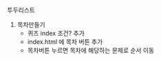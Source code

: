 투두리스트
1. 목차만들기
   - 퀴즈 index 조건? 추가
   - index.html 에 목차 버튼 추가
   - 목차버튼 누르면 목차에 해당하는 문제로 순서 이동
      
